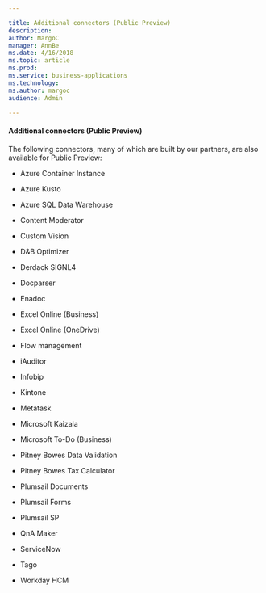 ```yaml
---

title: Additional connectors (Public Preview)
description: 
author: MargoC
manager: AnnBe
ms.date: 4/16/2018
ms.topic: article
ms.prod: 
ms.service: business-applications
ms.technology: 
ms.author: margoc
audience: Admin

---
```

#### Additional connectors (Public Preview)

The following connectors, many of which are built by our partners, are also
available for Public Preview:

-   Azure Container Instance

-   Azure Kusto

-   Azure SQL Data Warehouse

-   Content Moderator

-   Custom Vision

-   D&B Optimizer

-   Derdack SIGNL4

-   Docparser

-   Enadoc

-   Excel Online (Business)

-   Excel Online (OneDrive)

-   Flow management

-   iAuditor

-   Infobip

-   Kintone

-   Metatask

-   Microsoft Kaizala

-   Microsoft To-Do (Business)

-   Pitney Bowes Data Validation

-   Pitney Bowes Tax Calculator

-   Plumsail Documents

-   Plumsail Forms

-   Plumsail SP

-   QnA Maker

-   ServiceNow

-   Tago

-   Workday HCM
